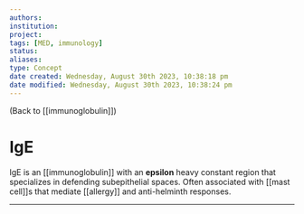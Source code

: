 ```yaml
---
authors: 
institution: 
project: 
tags: [MED, immunology]
status: 
aliases: 
type: Concept
date created: Wednesday, August 30th 2023, 10:38:18 pm
date modified: Wednesday, August 30th 2023, 10:38:24 pm
---
```


(Back to [[immunoglobulin]])

# IgE

IgE is an [[immunoglobulin]] with an **epsilon** heavy constant region that specializes in defending subepithelial spaces. Often associated with [[mast cell]]s that mediate [[allergy]] and anti-helminth responses.

---
